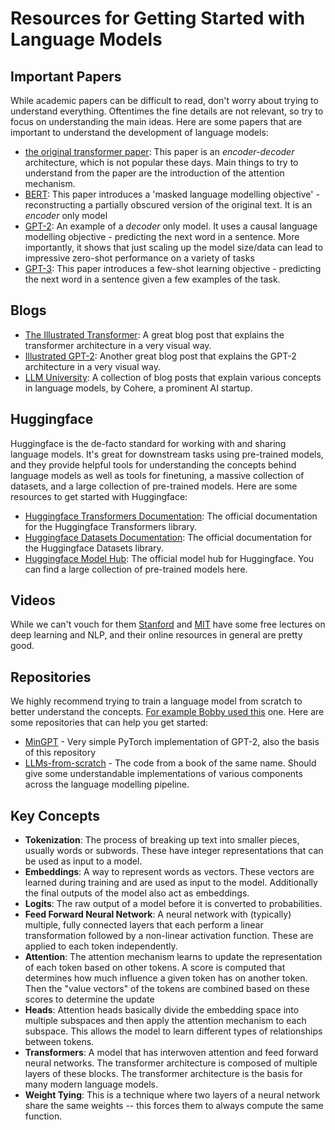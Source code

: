 # Resources for Getting Started with Language Models

## Important Papers
While academic papers can be difficult to read, don't worry about trying to understand everything. Oftentimes the fine details are not relevant, so try to focus on understanding the main ideas. Here are some papers that are important to understand the development of language models:
- [the original transformer paper](https://arxiv.org/abs/1706.03762): This paper is an *encoder-decoder* architecture, which is not popular these days. Main things to try to understand from the paper are the introduction of the attention mechanism.
- [BERT](https://arxiv.org/abs/1810.04805): This paper introduces a 'masked language modelling objective' - reconstructing a partially obscured version of the original text. It is an *encoder* only model
- [GPT-2](https://cdn.openai.com/better-language-models/language_models_are_unsupervised_multitask_learners.pdf): An example of a *decoder* only model. It uses a causal language modelling objective - predicting the next word in a sentence. More importantly, it shows that just scaling up the model size/data can lead to impressive zero-shot performance on a variety of tasks
- [GPT-3](https://arxiv.org/abs/2005.14165): This paper introduces a few-shot learning objective - predicting the next word in a sentence given a few examples of the task.

## Blogs
- [The Illustrated Transformer](http://jalammar.github.io/illustrated-transformer/): A great blog post that explains the transformer architecture in a very visual way.
- [Illustrated GPT-2](http://jalammar.github.io/illustrated-gpt2/): Another great blog post that explains the GPT-2 architecture in a very visual way.
- [LLM University](https://cohere.com/llmu): A collection of blog posts that explain various concepts in language models, by Cohere, a prominent AI startup.

## Huggingface
Huggingface is the de-facto standard for working with and sharing language models. It's great for downstream tasks using pre-trained models, and they provide helpful tools for understanding the concepts behind language models as well as tools for finetuning, a massive collection of datasets, and a large collection of pre-trained models. Here are some resources to get started with Huggingface:
- [Huggingface Transformers Documentation](https://huggingface.co/transformers/): The official documentation for the Huggingface Transformers library.
- [Huggingface Datasets Documentation](https://huggingface.co/docs/datasets/): The official documentation for the Huggingface Datasets library.
- [Huggingface Model Hub](https://huggingface.co/models): The official model hub for Huggingface. You can find a large collection of pre-trained models here.

## Videos
While we can't vouch for them [Stanford](https://www.youtube.com/playlist?list=PLoROMvodv4rMFqRtEuo6SGjY4XbRIVRd4) and [MIT](https://ocw.mit.edu/courses/6-864-advanced-natural-language-processing-fall-2005/) have some free lectures on deep learning and NLP, and their online resources in general are pretty good.

## Repositories
We highly recommend trying to train a language model from scratch to better understand the concepts. [For example Bobby used this](https://github.com/bobbycxy/gpt-from-scratch) one. Here are some repositories that can help you get started:
- [MinGPT](https://github.com/karpathy/minGPT) - Very simple PyTorch implementation of GPT-2, also the basis of this repository
- [LLMs-from-scratch](https://github.com/rasbt/LLMs-from-scratch) - The code from a book of the same name. Should give some understandable implementations of various components across the language modelling pipeline.
## Key Concepts
- **Tokenization**: The process of breaking up text into smaller pieces, usually words or subwords. These have integer representations that can be used as input to a model.
- **Embeddings**: A way to represent words as vectors. These vectors are learned during training and are used as input to the model. Additionally the final outputs of the model also act as embeddings.
- **Logits**: The raw output of a model before it is converted to probabilities.
- **Feed Forward Neural Network**: A neural network with (typically) multiple, fully connected layers that each perform a linear transformation followed by a non-linear activation function. These are applied to each token independently.
- **Attention**: The attention mechanism learns to update the representation of each token based on other tokens. A score is computed that determines how much influence a given token has on another token. Then the "value vectors" of the tokens are combined based on these scores to determine the update
- **Heads**: Attention heads basically divide the embedding space into multiple subspaces and then apply the attention mechanism to each subspace. This allows the model to learn different types of relationships between tokens.
- **Transformers**: A model that has interwoven attention and feed forward neural networks. The transformer architecture is composed of multiple layers of these blocks. The transformer architecture is the basis for many modern language models.
- **Weight Tying**: This is a technique where two layers of a neural network share the same weights -- this forces them to always compute the same function.
